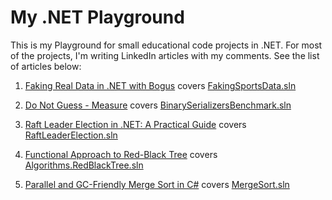 # My .NET Playground

This is my Playground for small educational code projects in .NET. For most of the projects, I'm writing LinkedIn articles with my comments. See the list of articles below:

1. [Faking Real Data in .NET with Bogus](https://www.linkedin.com/pulse/faking-real-data-net-bogus-david-boyarov-8qmge/?trackingId=9GLbOcnFT7exTx7u2AOk7w%3D%3D) covers [FakingSportsData.sln](https://github.com/boyarovdu/CodeLab/tree/main/FakingRealData)

2. [Do Not Guess - Measure](https://www.linkedin.com/pulse/do-guess-measure-david-boyarov-ttnte/?trackingId=9GLbOcnFT7exTx7u2AOk7w%3D%3D) covers [BinarySerializersBenchmark.sln](https://github.com/boyarovdu/CodeLab/tree/main/BinarySerializersBenchmark)

3. [Raft Leader Election in .NET: A Practical Guide](https://www.linkedin.com/pulse/raft-leader-election-net-practical-guide-david-boyarov-z5x4e/?trackingId=9GLbOcnFT7exTx7u2AOk7w%3D%3D) covers [RaftLeaderElection.sln](https://github.com/boyarovdu/CodeLab/tree/main/RaftLeaderElection)

4. [Functional Approach to Red-Black Tree](https://www.linkedin.com/pulse/functional-approach-red-black-tree-david-boyarov-zywhe) covers [Algorithms.RedBlackTree.sln](https://github.com/boyarovdu/CodeLab/tree/main/RedBlackTree)

5. [Parallel and GC-Friendly Merge Sort in C#](https://www.linkedin.com/pulse/parallel-gc-friendly-merge-sort-c-david-boyarov-0fbpe/?trackingId=WcWcbbIRsDCHNb66bIdwBQ%3D%3D) covers [MergeSort.sln](https://github.com/boyarovdu/CodeLab/tree/main/MergeSort) 
